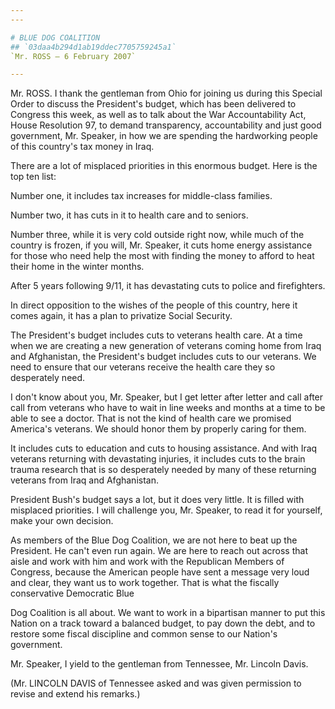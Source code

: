 ```yaml
---
---

# BLUE DOG COALITION
## `03daa4b294d1ab19ddec7705759245a1`
`Mr. ROSS — 6 February 2007`

---
```



Mr. ROSS. I thank the gentleman from Ohio for joining us during this 
Special Order to discuss the President's budget, which has been 
delivered to Congress this week, as well as to talk about the War 
Accountability Act, House Resolution 97, to demand transparency, 
accountability and just good government, Mr. Speaker, in how we are 
spending the hardworking people of this country's tax money in Iraq.

There are a lot of misplaced priorities in this enormous budget. Here 
is the top ten list:

Number one, it includes tax increases for middle-class families.

Number two, it has cuts in it to health care and to seniors.

Number three, while it is very cold outside right now, while much of 
the country is frozen, if you will, Mr. Speaker, it cuts home energy 
assistance for those who need help the most with finding the money to 
afford to heat their home in the winter months.

After 5 years following 9/11, it has devastating cuts to police and 
firefighters.

In direct opposition to the wishes of the people of this country, 
here it comes again, it has a plan to privatize Social Security.

The President's budget includes cuts to veterans health care. At a 
time when we are creating a new generation of veterans coming home from 
Iraq and Afghanistan, the President's budget includes cuts to our 
veterans. We need to ensure that our veterans receive the health care 
they so desperately need.

I don't know about you, Mr. Speaker, but I get letter after letter 
and call after call from veterans who have to wait in line weeks and 
months at a time to be able to see a doctor. That is not the kind of 
health care we promised America's veterans. We should honor them by 
properly caring for them.

It includes cuts to education and cuts to housing assistance. And 
with Iraq veterans returning with devastating injuries, it includes 
cuts to the brain trauma research that is so desperately needed by many 
of these returning veterans from Iraq and Afghanistan.

President Bush's budget says a lot, but it does very little. It is 
filled with misplaced priorities. I will challenge you, Mr. Speaker, to 
read it for yourself, make your own decision.

As members of the Blue Dog Coalition, we are not here to beat up the 
President. He can't even run again. We are here to reach out across 
that aisle and work with him and work with the Republican Members of 
Congress, because the American people have sent a message very loud and 
clear, they want us to work together. That is what the fiscally 
conservative Democratic Blue


Dog Coalition is all about. We want to work in a bipartisan manner to 
put this Nation on a track toward a balanced budget, to pay down the 
debt, and to restore some fiscal discipline and common sense to our 
Nation's government.

Mr. Speaker, I yield to the gentleman from Tennessee, Mr. Lincoln 
Davis.

(Mr. LINCOLN DAVIS of Tennessee asked and was given permission to 
revise and extend his remarks.)